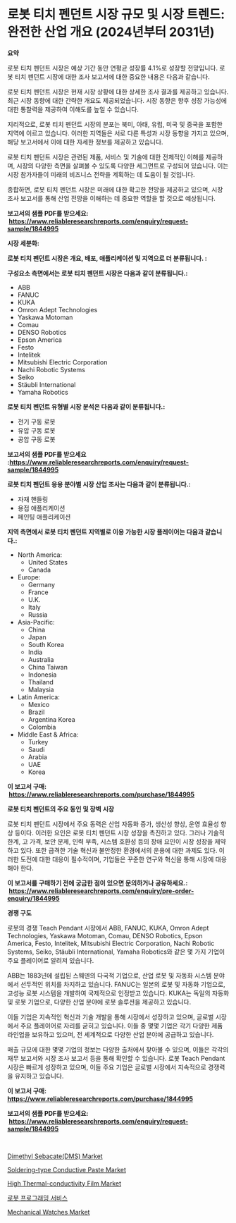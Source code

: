 <p><h1>로봇 티치 펜던트 시장 규모 및 시장 트렌드: 완전한 산업 개요 (2024년부터 2031년)</h1></p><p><strong>요약</strong></p>
<p><p>로봇 티치 펜던트 시장은 예상 기간 동안 연평균 성장률 4.1%로 성장할 전망입니다. 로봇 티치 펜던트 시장에 대한 조사 보고서에 대한 중요한 내용은 다음과 같습니다.</p><p>로봇 티치 펜던트 시장은 현재 시장 상황에 대한 상세한 조사 결과를 제공하고 있습니다. 최근 시장 동향에 대한 간략한 개요도 제공되었습니다. 시장 동향은 향후 성장 가능성에 대한 통찰력을 제공하여 이해도를 높일 수 있습니다.</p><p>지리적으로, 로봇 티치 펜던트 시장의 분포는 북미, 아태, 유럽, 미국 및 중국을 포함한 지역에 이르고 있습니다. 이러한 지역들은 서로 다른 특성과 시장 동향을 가지고 있으며, 해당 보고서에서 이에 대한 자세한 정보를 제공하고 있습니다.</p><p>로봇 티치 펜던트 시장은 관련된 제품, 서비스 및 기술에 대한 전체적인 이해를 제공하며, 시장의 다양한 측면을 살펴볼 수 있도록 다양한 세그먼트로 구성되어 있습니다. 이는 시장 참가자들이 미래의 비즈니스 전략을 계획하는 데 도움이 될 것입니다.</p><p>종합하면, 로봇 티치 펜던트 시장은 미래에 대한 확고한 전망을 제공하고 있으며, 시장 조사 보고서를 통해 산업 전망을 이해하는 데 중요한 역할을 할 것으로 예상됩니다.</p></p>
<p><strong>보고서의 샘플 PDF를 받으세요: &nbsp;<a href="https://www.reliableresearchreports.com/enquiry/request-sample/1844995">https://www.reliableresearchreports.com/enquiry/request-sample/1844995</a></strong></p>
<p><strong>시장 세분화:</strong></p>
<p><strong> 로봇 티치 펜던트 시장은 개요, 배포, 애플리케이션 및 지역으로 더 분류됩니다. :</strong></p>
<p><strong>구성요소 측면에서는 로봇 티치 펜던트 시장은 다음과 같이 분류됩니다.:</strong></p>
<p><ul><li>ABB</li><li>FANUC</li><li>KUKA</li><li>Omron Adept Technologies</li><li>Yaskawa Motoman</li><li>Comau</li><li>DENSO Robotics</li><li>Epson America</li><li>Festo</li><li>Intelitek</li><li>Mitsubishi Electric Corporation</li><li>Nachi Robotic Systems</li><li>Seiko</li><li>Stäubli International</li><li>Yamaha Robotics</li></ul></p>
<p><strong> 로봇 티치 펜던트 유형별 시장 분석은 다음과 같이 분류됩니다.:</strong></p>
<p><ul><li>전기 구동 로봇</li><li>유압 구동 로봇</li><li>공압 구동 로봇</li></ul></p>
<p><strong>보고서의 샘플 PDF를 받으세요 :<a href="https://www.reliableresearchreports.com/enquiry/request-sample/1844995">https://www.reliableresearchreports.com/enquiry/request-sample/1844995</a></strong></p>
<p><strong> 로봇 티치 펜던트 응용 분야별 시장 산업 조사는 다음과 같이 분류됩니다.:</strong></p>
<p><ul><li>자재 핸들링</li><li>용접 애플리케이션</li><li>페인팅 애플리케이션</li></ul></p>
<p><strong>지역 측면에서 로봇 티치 펜던트 지역별로 이용 가능한 시장 플레이어는 다음과 같습니다.:</strong></p>
<p><ul>
    <li>
        North America:
        <ul>
            <li>United States</li>
            <li>Canada</li>
        </ul>
    </li>
    <li>
        Europe:
        <ul>
            <li>Germany</li>
            <li>France</li>
            <li>U.K.</li>
            <li>Italy</li>
            <li>Russia</li>
        </ul>
    </li>
    <li>
        Asia-Pacific:
        <ul>
            <li>China</li>
            <li>Japan</li>
            <li>South Korea</li>
            <li>India</li>
            <li>Australia</li>
            <li>China Taiwan</li>
            <li>Indonesia</li>
            <li>Thailand</li>
            <li>Malaysia</li>
        </ul>
    </li>
    <li>
        Latin America:
        <ul>
            <li>Mexico</li>
            <li>Brazil</li>
            <li>Argentina Korea</li>
            <li>Colombia</li>
        </ul>
    </li>
    <li>
        Middle East & Africa:
        <ul>
            <li>Turkey</li>
            <li>Saudi</li>
            <li>Arabia</li>
            <li>UAE</li>
            <li>Korea</li>
        </ul>
    </li>
    </ul></p>
<p><strong>이 보고서 구매: &nbsp;<a href="https://www.reliableresearchreports.com/purchase/1844995">https://www.reliableresearchreports.com/purchase/1844995</a></strong></p>
<p><strong>로봇 티치 펜던트의 주요 동인 및 장벽 시장</strong></p>
<p><p>로봇 티치 펜던트 시장에서 주요 동력은 산업 자동화 증가, 생산성 향상, 운영 효율성 향상 등이다. 이러한 요인은 로봇 티치 펜던트 시장 성장을 촉진하고 있다. 그러나 기술적 한계, 고 가격, 보안 문제, 인력 부족, 시스템 호환성 등의 장애 요인이 시장 성장을 제약하고 있다. 또한 급격한 기술 혁신과 불안정한 환경에서의 운용에 대한 과제도 있다. 이러한 도전에 대한 대응이 필수적이며, 기업들은 꾸준한 연구와 혁신을 통해 시장에 대응해야 한다.</p></p>
<p><strong>이 보고서를 구매하기 전에 궁금한 점이 있으면 문의하거나 공유하세요.: &nbsp;<a href="https://www.reliableresearchreports.com/enquiry/pre-order-enquiry/1844995">https://www.reliableresearchreports.com/enquiry/pre-order-enquiry/1844995</a></strong></p>
<p><strong>경쟁 구도</strong></p>
<p><p>로봇의 경쟁 Teach Pendant 시장에서 ABB, FANUC, KUKA, Omron Adept Technologies, Yaskawa Motoman, Comau, DENSO Robotics, Epson America, Festo, Intelitek, Mitsubishi Electric Corporation, Nachi Robotic Systems, Seiko, Stäubli International, Yamaha Robotics와 같은 몇 가지 기업이 주요 플레이어로 알려져 있습니다. </p><p>ABB는 1883년에 설립된 스웨덴의 다국적 기업으로, 산업 로봇 및 자동화 시스템 분야에서 선두적인 위치를 차지하고 있습니다. FANUC는 일본의 로봇 및 자동화 기업으로, 고성능 로봇 시스템을 개발하여 국제적으로 인정받고 있습니다. KUKA는 독일의 자동화 및 로봇 기업으로, 다양한 산업 분야에 로봇 솔루션을 제공하고 있습니다. </p><p>이들 기업은 지속적인 혁신과 기술 개발을 통해 시장에서 성장하고 있으며, 글로벌 시장에서 주요 플레이어로 자리를 굳히고 있습니다. 이들 중 몇몇 기업은 각기 다양한 제품 라인업을 보유하고 있으며, 전 세계적으로 다양한 산업 분야에 공급하고 있습니다. </p><p>매출 규모에 대한 몇몇 기업의 정보는 다양한 출처에서 찾아볼 수 있으며, 이들은 각각의 재무 보고서와 시장 조사 보고서 등을 통해 확인할 수 있습니다. 로봇 Teach Pendant 시장은 빠르게 성장하고 있으며, 이들 주요 기업은 글로벌 시장에서 지속적으로 경쟁력을 유지하고 있습니다.</p></p>
<p><strong>이 보고서 구매: &nbsp; <a href="https://www.reliableresearchreports.com/purchase/1844995">https://www.reliableresearchreports.com/purchase/1844995</a></strong></p>
<p><strong>보고서의 샘플 PDF를 받으세요: &nbsp;<a href="https://www.reliableresearchreports.com/enquiry/request-sample/1844995">https://www.reliableresearchreports.com/enquiry/request-sample/1844995</a></strong><strong></strong></p>
<p>&nbsp;</p>
<p><p><a href="https://github.com/castoriffic/Market-Research-Report-List-3/blob/main/dimethyl-sebacatedms-market.md">Dimethyl Sebacate(DMS) Market</a></p><p><a href="https://angry-finch-aaf.notion.site/Global-Soldering-type-Conductive-Paste-Market-by-Types-Applications-and-Major-Players-with-Region-790bd82e2da741dfac7473fcf837c739">Soldering-type Conductive Paste Market</a></p><p><a href="https://faithful-glue-af3.notion.site/High-Thermal-conductivity-Film-Market-Size-and-Growth-Market-Segmentation-Regional-and-Country-Bre-248e0fdfee0546d88840704deb9d2831">High Thermal-conductivity Film Market</a></p><p><a href="https://github.com/nuekbpymrrz5/Market-Research-Report-List-1/blob/main/2037945186087.md">로봇 프로그래밍 서비스</a></p><p><a href="https://view.publitas.com/reportprime-1/mechanical-watches-market-size-2024-2031-global-industrial-analysis-key-geographical-regions-market-share-top-key-players-product-types-and-forecast-research-report/">Mechanical Watches Market</a></p></p>